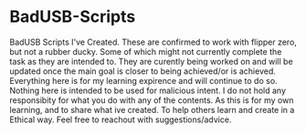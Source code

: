 # BadUSB-Scripts
BadUSB Scripts I've Created. These are confirmed to work with flipper zero, but not a rubber ducky. 
Some of which might not currently complete the task as they are intended to. They are curently being worked on and will be updated once the main goal is closer to being achieved/or is achieved.
Everything here is for my learning expirence and will continue to do so. Nothing here is intended to be used for malicious intent. I do not hold any responsibity for what you do with any of the contents. As this is for my own learning, and to share what ive created. To help others learn and create in a Ethical way.  Feel free to reachout with suggestions/advice. 

